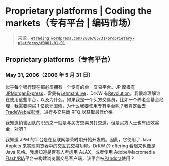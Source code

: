 <!--yml

category: 未分类

date: 2024-05-12 19:53:53

-->

# Proprietary platforms | Coding the markets（专有平台 | 编码市场）

> 来源：[`etrading.wordpress.com/2006/05/31/proprietary-platforms/#0001-01-01`](https://etrading.wordpress.com/2006/05/31/proprietary-platforms/#0001-01-01)

## Proprietary platforms（专有平台）

### May 31, 2006（2006 年 5 月 31 日）

似乎每个银行现在都必须拥有一个专有的单一交易平台。JP 摩根有[JPMorganExpress](https://jpmorganexpress.jpmorgan.com/jpm/flowbiz/jpex/01.html)，雷曼有[LehmanLive](https://live.lehman.com)，DrKW 有[Revolution](https://www.drkwrevolution.com/Default.aspx)。我很难理解谁在使用这些平台，以及为什么。如果我是一个买方交易员，比如一个养老金基金经理，我需要购买 1 亿欧元国债，为什么我要使用专有平台呢？我肯定会去[TradeWeb](http://www.tradeweb.com/default.aspx)或[彭博](http://www.bloomberg.com/index.html)，进行多交易商 RFQ 以获取最佳价格。

我知道销售团队的职责之一就是与买方交易员打交道。但是买方人士也有绩效奖金，对吧？

我知道 JPM 的平台是在互联网繁荣时期开始开发的。因此，它使用了 Java Applets 来实现浏览器中的交互式交易功能。DrKW 的 offering 看起来也像是 Java 风格。我想知道是否有人考虑用 AJAX，或者使用 Adobe/Macromedia [Flash/RIA](http://labs.adobe.com/wiki/index.php/Flex_Enterprise_Services:resources:articles:Architecting_RIA's_with_Flex_Data_Services)平台来构建浏览器交易客户端，该平台被[Pandora](http://www.pandora.com)使用？
